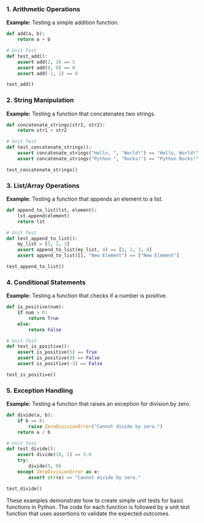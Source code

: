 ### 1. Arithmetic Operations

**Example:** Testing a simple addition function.

```python
def add(a, b):
    return a + b

# Unit Test
def test_add():
    assert add(2, 3) == 5
    assert add(0, 0) == 0
    assert add(-1, 1) == 0

test_add()
```

### 2. String Manipulation

**Example:** Testing a function that concatenates two strings.

```python
def concatenate_strings(str1, str2):
    return str1 + str2

# Unit Test
def test_concatenate_strings():
    assert concatenate_strings("Hello, ", "World!") == "Hello, World!"
    assert concatenate_strings("Python ", "Rocks!") == "Python Rocks!"

test_concatenate_strings()
```

### 3. List/Array Operations

**Example:** Testing a function that appends an element to a list.

```python
def append_to_list(lst, element):
    lst.append(element)
    return lst

# Unit Test
def test_append_to_list():
    my_list = [1, 2, 3]
    assert append_to_list(my_list, 4) == [1, 2, 3, 4]
    assert append_to_list([], "New Element") == ["New Element"]

test_append_to_list()
```

### 4. Conditional Statements

**Example:** Testing a function that checks if a number is positive.

```python
def is_positive(num):
    if num > 0:
        return True
    else:
        return False

# Unit Test
def test_is_positive():
    assert is_positive(5) == True
    assert is_positive(0) == False
    assert is_positive(-3) == False

test_is_positive()
```

### 5. Exception Handling

**Example:** Testing a function that raises an exception for division by zero.

```python
def divide(a, b):
    if b == 0:
        raise ZeroDivisionError("Cannot divide by zero.")
    return a / b

# Unit Test
def test_divide():
    assert divide(10, 2) == 5.0
    try:
        divide(5, 0)
    except ZeroDivisionError as e:
        assert str(e) == "Cannot divide by zero."

test_divide()
```

These examples demonstrate how to create simple unit tests for basic functions in Python. The code for each function is followed by a unit test function that uses assertions to validate the expected outcomes.